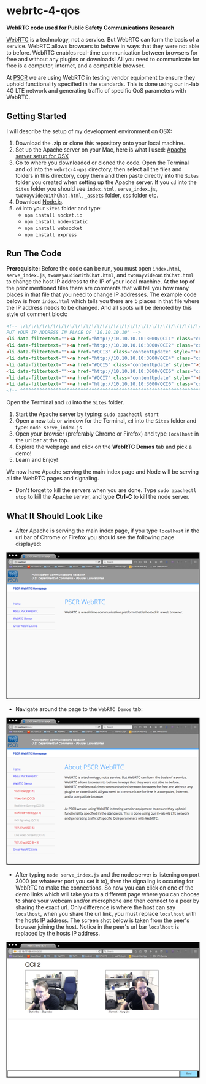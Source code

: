 # webrtc-4-qos
**WebRTC code used for Public Safety Communications Research**

[WebRTC](http://www.webrtc.org/) is a technology, not a service. But WebRTC can form the basis of a service. WebRTC allows browsers to behave in ways that they were not able to before. WebRTC enables real-time communication between browsers for free and without any plugins or downloads! All you need to communicate for free is a computer, internet, and a compatible browser.

At [PSCR](http://www.pscr.gov/index.htm) we are using WebRTC in testing vendor equipment to ensure they uphold functionality specified in the standards. This is done using our in-lab 4G LTE network and generating traffic of specific QoS parameters with WebRTC. 

## Getting Started
I will describe the setup of my development environment on OSX:

1. Download the .zip or clone this repository onto your local machine.
2. Set up the Apache server on your Mac, here is what I used: [Apache server setup for OSX](http://getgrav.org/blog/mac-os-x-apache-setup-multiple-php-versions)
3. Go to where you downloaded or cloned the code. Open the Terminal and `cd` into the `webrtc-4-qos` directory, then select all the files and folders in this directory, copy them and then paste directly into the `Sites` folder you created when setting up the Apache server. If you `cd` into the `Sites` folder you should see `index.html`, `serve_index.js`, `twoWayVideoWithChat.html`, `_assets` folder, `css` folder etc.
4. Download [Node.js](https://nodejs.org/).
5. `cd` into your `Sites` folder and type: 
   + `npm install socket.io`
   + `npm install node-static`
   + `npm install websocket`
   + `npm install express`
   

## Run The Code
**Prerequisite:** Before the code can be run, you must open `index.html`, `serve_index.js`, `twoWayAudioWithChat.html`, and `twoWayVideoWithChat.html` to change the host IP address to the IP of your local machine. At the top of the prior mentioned files there are comments that will tell you how many places in that file that you need to change IP addresses. The example code below is from `index.html` which tells you there are 5 places in that file where the IP address needs to be changed. And all spots will be denoted by this style of comment block:

```html
<!-- \/\/\/\/\/\/\/\/\/\/\/\/\/\/\/\/\/\/\/\/\/\/\/\/\/\/\/\/\/\/\/\/\/\/\/\/\/\/
PUT YOUR IP ADDRESS IN PLACE OF '10.10.10.10' -->
<li data-filtertext=""><a href="http://10.10.10.10:3000/QCI1" class="contentUpdate" style="color:#E60000">Voice Call (QCI 1)</a></li>
<li data-filtertext=""><a href="http://10.10.10.10:3000/QCI2" class="contentUpdate" style="color:#E60000">Video Call (QCI 2)</a></li>
<li data-filtertext=""><a href="#QCI3" class="contentUpdate" style="">Real-time Gaming (QCI 3)</a></li>
<li data-filtertext=""><a href="http://10.10.10.10:3000/QCI4" class="contentUpdate" style="color:#E60000">Buffered Video (QCI 4)</a></li>
<li data-filtertext=""><a href="#QCI5" class="contentUpdate" style="">IMS Signaling (QCI 5)</a></li>
<li data-filtertext=""><a href="http://10.10.10.10:3000/QCI6" class="contentUpdate" style="color:#E60000">TCP, Chat (QCI 6)</a></li>
<li data-filtertext=""><a href="#QCI7" class="contentUpdate" style="">Live Video Stream (QCI 7)</a></li>
<li data-filtertext=""><a href="http://10.10.10.10:3000/QCI6" class="contentUpdate" style="color:#E60000">TCP, Chat (QCI 8 + 9)</a></li>
<!-- ^^^^^^^^^^^^^^^^^^^^^^^^^^^^^^^^^^^^^^^^^^^^^^^^^^^^^^^^^^^^^^^^^^^^^^^^^^^^ -->
```

Open the Terminal and `cd` into the `Sites` folder.

1. Start the Apache server by typing: `sudo apachectl start`
2. Open a new tab or window for the Terminal, `cd` into the `Sites` folder and type: `node serve_index.js`
3. Open your browser (preferably Chrome or Firefox) and type `localhost` in the url bar at the top.
4. Explore the webpage and click on the **WebRTC Demos** tab and pick a demo!
5. Learn and Enjoy!

We now have Apache serving the main index page and Node will be serving all the WebRTC pages and signaling.
   + Don't forget to kill the servers when you are done. Type `sudo apachectl stop` to kill the Apache server, and type **Ctrl-C** to kill the node server.
   
## What It Should Look Like
   + After Apache is serving the main index page, if you type `localhost` in the url bar of Chrome or Firefox you should see the following page displayed:

![Main PSCR WebRTC page](images/pscrMain2.png)

   + Navigate around the page to the `WebRTC Demos` tab:

![Demo Links](images/demoLinks2.png)

   + After typing `node serve_index.js` and the node server is listening on port 3000 (or whatever port you set it to), then the signaling is occuring for WebRTC to make the connections. So now you can click on one of the demo links which will take you to a different page where you can choose to share your webcam and/or microphone and then connect to a peer by sharing the exact url. Only difference is where the host can say `localhost`, when you share the url link, you must replace `localhost` with the hosts IP address. The screen shot below is taken from the peer's browser joining the host. Notice in the peer's url bar `localhost` is replaced by the hosts IP address.

![Video Call](images/webrtcVid3.png)
